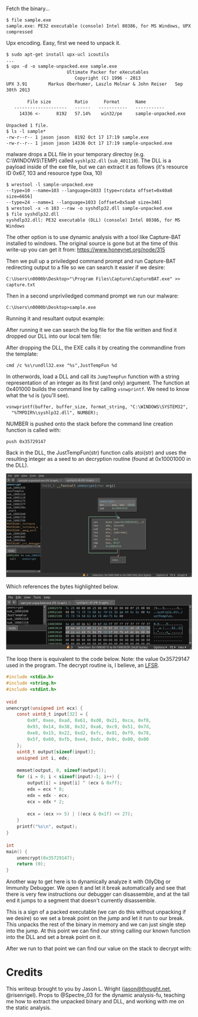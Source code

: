 

Fetch the binary...

```
$ file sample.exe
sample.exe: PE32 executable (console) Intel 80386, for MS Windows, UPX compressed
```

Upx encoding.  Easy, first we need to unpack it.

```
$ sudo apt-get install upx-ucl icoutils
...
$ upx -d -o sample-unpacked.exe sample.exe
                       Ultimate Packer for eXecutables
                          Copyright (C) 1996 - 2013
UPX 3.91        Markus Oberhumer, Laszlo Molnar & John Reiser   Sep 30th 2013

        File size         Ratio      Format      Name
   --------------------   ------   -----------   -----------
     14336 <-      8192   57.14%    win32/pe     sample-unpacked.exe

Unpacked 1 file.
$ ls -l sample*
-rw-r--r-- 1 jason jason  8192 Oct 17 17:19 sample.exe
-rw-r--r-- 1 jason jason 14336 Oct 17 17:19 sample-unpacked.exe
```
malware drops a DLL file in your temporary directoy (e.g. C:\WINDOWS\TEMP)
called `syshlp32.dll` (`sub_401110`).
The DLL is a payload inside of the exe file,
but we can extract it as follows (it's resource ID 0x67, 103 and
resource type 0xa, 10)

```
$ wrestool -l sample-unpacked.exe 
--type=10 --name=103 --language=1033 [type=rcdata offset=0x40a0 size=6656]
--type=24 --name=1 --language=1033 [offset=0x5aa0 size=346]
$ wrestool -x -n 103 --raw -o syshdlp32.dll sample-unpacked.exe 
$ file syshdlp32.dll
syshdlp32.dll: PE32 executable (DLL) (console) Intel 80386, for MS Windows
```

The other option is to use dynamic analysis with a tool like Capture-BAT installed
to windows. The original source is gone but at the time of this write-up you can get it from:
https://www.honeynet.org/node/315

Then we pull up a priviledged command prompt and run Capture-BAT redirecting output to
a file so we can search it easier if we desire:
```
C:\Users\n0000b\Desktop>"\Program Files\Capture\CaptureBAT.exe" >> capture.txt
```

Then in a second unpriviledged command prompt we run our malware:
```
C:\Users\n0000b\Desktop>sample.exe
```
Running it and resultant output example:
<cmd clip here>

After running it we can search the log file for the file written and find it dropped our DLL into
our local tem file:
<notepad clip here>


After dropping the DLL, the EXE calls it by creating the commandline
from the template:

```
cmd /c %s\rundll32.exe "%s",JustTempFun %d
```

In otherwords, load a DLL and call its `JumpTempFun` function with
a string representation of an integer as its first (and only) argument.
The function at 0x401000 builds the command line by calling
`vsnwprintf`.  We need to know what the `%d` is (you'll see).

```
vsnwprintf(buffer, buffer_size, format_string, "C:\WINDOWS\SYSTEM32",
  "%TMPDIR%\syshlp32.dll", NUMBER);
```

NUMBER is pushed onto the stack before the command line creation
function is called with:

```
push 0x35729147
```

Back in the DLL, the JustTempFun(str) function calls atoi(str) and
uses the resulting integer as a seed to an decryption routine
(found at 0x10001000 in the DLL).


![decrypt routine](decrypt.png)


Which references the bytes highlighted below.

![data](data.png)

The loop there is equivalent to the code below.
Note: the value 0x35729147 used in the program.
The decrypt routine is, I believe, an [LFSR](https://en.wikipedia.org/wiki/Linear-feedback_shift_register).


```c
#include <stdio.h>
#include <string.h>
#include <stdint.h>

void
unencrypt(unsigned int ecx) {
	const uint8_t input[32] = {
		0x0f, 0xee, 0xad, 0x61, 0xd0, 0x21, 0xca, 0xf8,
		0x93, 0x14, 0x38, 0x32, 0xa6, 0xc9, 0x51, 0x7d,
		0xe8, 0x15, 0x22, 0xd2, 0xfc, 0x91, 0xf9, 0x78,
		0x5f, 0x60, 0xfb, 0xe4, 0xdc, 0x0c, 0x00, 0x00
	};
	uint8_t output[sizeof(input)];
	unsigned int i, edx;

	memset(output, 0, sizeof(output));
	for (i = 0; i < sizeof(input)-1; i++) {
		output[i] = input[i] ^ (ecx & 0xff);
		edx = ecx * 8;
		edx = edx - ecx;
		ecx = edx * 2;

		ecx = (ecx >> 5) | ((ecx & 0x1f) << 27);
	}
	printf("%s\n", output);
}

int
main() {
	unencrypt(0x35729147);
	return (0);
}
```

Another way to get here is to dynamically analyze it with OllyDbg or Immunity Debugger.
We open it and let it break automatically and see that there is very few instructions our debugger
can disassemble, and at the tail end it jumps to a segment that doesn't currently disassemble.


This is a sign of a packed executable (we can do this without unpacking if we desire) so we set
a break point on the jump and let it run to our break. This unpacks the rest of the binary in memory
and we can just single step into the jump. At this point we can find our string calling our known
function into the DLL and set a break point on it.

After we run to that point we can find our value on the stack to decrypt with:

# Credits

This writeup brought to you by Jason L. Wright (jason@thought.net, @risenrigel).
Props to @Spectre_03 for the dynamic analysis-fu, teaching me how to extract
the unpacked binary and DLL, and working with me on the static analysis.
